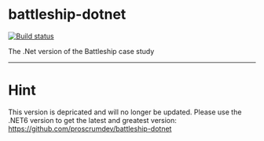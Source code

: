 # battleship-dotnet
[![Build status](https://dev.azure.com/APS-SD-Stewards/APS-SD/_apis/build/status/proscrumdev.battleship-dotnet-CI)](https://dev.azure.com/APS-SD-Stewards/APS-SD/_build/latest?definitionId=14)

The .Net version of the Battleship case study

--- 
# Hint
This version is depricated and will no longer be updated. Please use the .NET6 version to get the latest and greatest version: https://github.com/proscrumdev/battleship-dotnet
